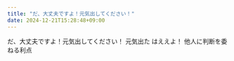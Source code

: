 ```yaml
---
title: "だ、大丈夫ですよ！元気出してください！"
date: 2024-12-21T15:28:48+09:00
---
```

だ、大丈夫ですよ！元気出してください！
元気出た
はええよ！
他人に判断を委ねる利点

